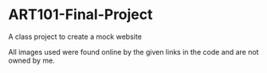 # ART101-Final-Project
A class project to create a mock website

All images used were found online by the given links in the code and are not owned by me.